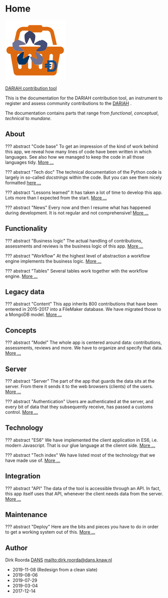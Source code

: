 # Home

![logo](images/inkind_logo.png)

[DARIAH contribution tool]({{liveBase}})

This is the documentation for the DARIAH contribution tool, an instrument to register
and assess community contributions to the [DARIAH]({{dariah}}) .

The documentation contains parts that range from _functional_, _conceptual_, _technical_
to _mundane_.

## About

??? abstract "Code base"
    To get an impression of the kind of work behind this app, we
    reveal how many lines of code have been written in which languages. See also how we
    managed to keep the code in all those languages tidy. [More ...](About/Codebase.md)

??? abstract "Tech doc"
    The technical documentation of the Python code is largely in so-called
    *docstrings* within the code. But you can see them nicely formatted
    [here ...]({{docSite}}/api/html/control/)

??? abstract "Lessons learned"
    It has taken a lot of time to develop this app. Lots more
    than I expected from the start. [More ...](About/Lessons.md)

??? abstract "News"
    Every now and then I resume what has happened during development. It
    is not regular and not comprehensive! [More ...](About/News.md)

## Functionality

??? abstract "Business logic"
    The actual handling of contributions, assessments and
    reviews is the business logic of this app. [More ...](Functionality/Business.md)

??? abstract "Workflow"
    At the highest level of abstraction a workflow engine implements
    the business logic. [More ...](Functionality/Workflow.md)

??? abstract "Tables"
    Several tables work together with the workflow engine.
    [More ...](Functionality/Tables.md)

## Legacy data

??? abstract "Content"
    This app inherits 800 contributions that have been entered in
    2015-2017 into a FileMaker database. We have migrated those to a MongoDB model.
    [More ...](Legacy/Content.md)

## Concepts

??? abstract "Model"
    The whole app is centered around data: contributions, assessments,
    reviews and more. We have to organize and specify that data.
    [More ...](Concepts/Model.md)

## Server

??? abstract "Server"
    The part of the app that guards the data sits at the server. From
    there it sends it to the web browsers (clients) of the users.
    [More ...](Server/Server.md)

??? abstract "Authentication"
    Users are authenticated at the server, and every bit of
    data that they subsequently receive, has passed a customs control.
    [More ...](Server/Authentication.md)

## Technology

??? abstract "ES6"
    We have implemented the client application in ES6, i.e. modern
    Javascript. That is our glue language at the cliennt side. [More ...](Technology/ES6.md)

??? abstract "Tech index"
    We have listed most of the technology that we have made use
    of. [More ...](Technology/Tech.md)

## Integration

??? abstract "API"
    The data of the tool is accessible through an API. In fact, this app
    itself uses that API, whenever the client needs data from the server.
    [More ...](Integration/API.md)

## Maintenance

??? abstract "Deploy"
    Here are the bits and pieces you have to do in order to get a
    working system out of this. [More ...](Maintenance/Deploy.md)

## Author

Dirk Roorda [DANS]({{dans}}) <mailto:dirk.roorda@dans.knaw.nl>

- 2019-11-08 (Redesign from a clean slate)
- 2019-08-06
- 2019-07-29
- 2019-03-04
- 2017-12-14

